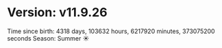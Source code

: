 # Version: v11.9.26
Time since birth: 4318 days, 103632 hours, 6217920 minutes, 373075200 seconds
Season: Summer ☀️
